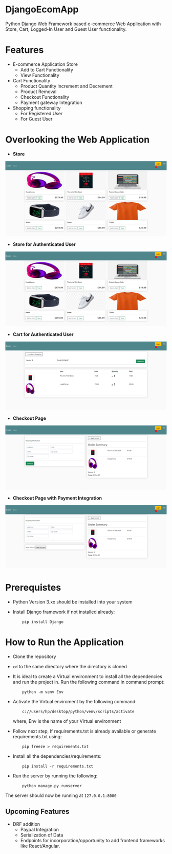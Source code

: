 # DjangoEcomApp
Python Django Web Framework based e-commerce Web Application with Store, Cart, Logged-In User and Guest User functionality.

# Features
- E-commerce Application Store
    - Add to Cart Functionality 
    - View Functionality
- Cart Functionality
    - Product Quantity Increment and Decrement
    - Product Removal
    - Checkout Functionality
    - Payment gateway Integration
- Shopping functionality 
    - For Registered User
    - For Guest User
# Overlooking the Web Application
- **Store**

![](https://github.com/aaqibb13/DjangoEcomApp/blob/master/assets/store.png)

- **Store for Authenticated User**

![](https://github.com/aaqibb13/DjangoEcomApp/blob/master/assets/loggedinstore.png)

- **Cart for Authenticated User**

![](https://github.com/aaqibb13/DjangoEcomApp/blob/master/assets/cart.png)

- **Checkout Page**

![](https://github.com/aaqibb13/DjangoEcomApp/blob/master/assets/checkout.png)

- **Checkout Page with Payment Integration**

![](https://github.com/aaqibb13/DjangoEcomApp/blob/master/assets/checkoutwithpayment.png)
# Prerequistes
- Python Version 3.xx should be installed into your system
- Install Django framework if not installed already:

          pip install Django

# How to Run the Application
-  Clone the repository
-  `cd` to the same directory where the directory is cloned
-  It is ideal to create a Virtual environment to install all the dependencies and run the project in. Run the following command in command prompt:
      
           python -m venv Env

-  Activate the Virtual enviroment by the following command:
      
           c://users/hp/desktop/python/venv/scripts/activate
     
   where, Env is the name of your Virtual environment
- Follow next step, If requirements.txt is already available or generate requirements.txt using:
      
          pip freeze > requirements.txt
          
- Install all the dependencies/requirements:

          pip install -r requirements.txt
          
- Run the server by running the following:
          
          python manage.py runserver

The server should now be running at `127.0.0.1:8000`

## Upcoming Features
- DRF addition
     - Paypal Integration      
     - Serialization of Data
     - Endpoints for incorporation/opportunity to add frontend frameworks like React/Angular.
